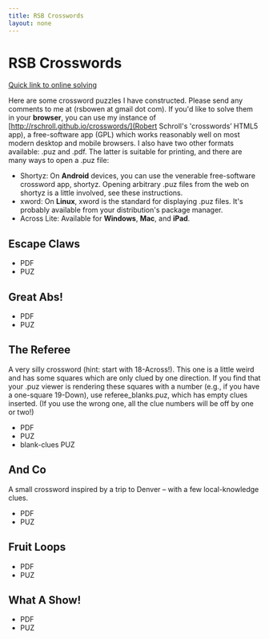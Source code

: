 ```yaml
---
title: RSB Crosswords
layout: none
---
```

# RSB Crosswords
[Quick link to online solving](/crosswords/www/index.html)

Here are some crossword puzzles I have constructed. Please send any comments to me at (rsbowen at gmail dot com). If you'd like to solve them in your **browser**, you can use my instance of [http://rschroll.github.io/crosswords/](Robert Schroll's 'crosswords’ HTML5 app), a free-software app (GPL) which works reasonably well on most modern desktop and mobile browsers. I also have two other formats available: .puz and .pdf. The latter is suitable for printing, and there are many ways to open a .puz file:

  * Shortyz: On **Android** devices, you can use the venerable free-software crossword app, shortyz. Opening arbitrary .puz files from the web on shortyz is a little involved, see these instructions.
  * xword: On **Linux**, xword is the standard for displaying .puz files. It's probably available from your distribution's package manager.
  * Across Lite: Available for **Windows**, **Mac**, and **iPad**.

## Escape Claws
  * PDF
  * PUZ

## Great Abs!
  * PDF
  * PUZ

## The Referee
A very silly crossword (hint: start with 18-Across!). This one is a little weird and has some squares which are only clued by one direction. If you find that your .puz viewer is rendering these squares with a number (e.g., if you have a one-square 19-Down), use referee_blanks.puz, which has empty clues inserted. (If you use the wrong one, all the clue numbers will be off by one or two!)

  * PDF
  * PUZ
  * blank-clues PUZ

## And Co
A small crossword inspired by a trip to Denver – with a few local-knowledge clues.

  * PDF
  * PUZ

## Fruit Loops
  * PDF
  * PUZ

## What A Show!
  * PDF
  * PUZ
